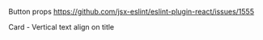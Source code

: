 Button props https://github.com/jsx-eslint/eslint-plugin-react/issues/1555

Card - Vertical text align on title
